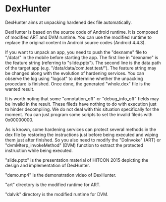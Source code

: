 # DexHunter
DexHunter aims at unpacking hardened dex file automatically.

DexHunter is based on the source code of Android runtime. It is composed of modified ART and DVM runtime. You can use the modified runtime to replace the original content in Android source codes (Android 4.4.3).

If you want to unpack an app, you need to push the "dexname" file to "/data/" in the mobile before starting the app. The first line in "dexname" is the feature string (referring to "slide.pptx"). The second line is the data path of the target app (e.g. "/data/data/com.test.test/"). The feature string may be changed along with the evolution of hardening services. You can observe the log using "logcat" to determine whether the unpacking procedure is finished. Once done, the generated "whole.dex" file is the wanted result.

It is worth noting that some "annotation_off" or "debug_info_off" fields may be invalid in the result. These fileds have nothing to do with execution just to hinder decompiling. We do not deal with this situation specifically for the moment. You can just program some scripts to set the invalid fileds with 0x00000000. 

As is known, some hardening services can protect several methods in the dex file by restoring the instructions just before being executed and wiping them just after finished. So you also need to modify the "DoInvoke" (ART) or "dvmMterp_invokeMethod" (DVM) function to extract the protected instruction while being executed.

"slide.pptx" is the presentation material of HITCON 2015 depicting the design and implementation of DexHunter.

"demo.mp4" is the demonstration video of DexHunter.

"art" directory is the modified runtime for ART.

"dalvik" directory is the modified runtime for DVM.
